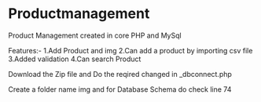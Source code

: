 # Productmanagement
Product Management created in core PHP and MySql

Features:-
1.Add Product and img
2.Can add a product  by importing csv file
3.Added validation
4.Can search Product 

Download the Zip file and Do the reqired changed in _dbconnect.php

Create a folder name img and for Database Schema do check line 74 

